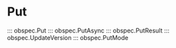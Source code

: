 # Put

::: obspec.Put
::: obspec.PutAsync
::: obspec.PutResult
::: obspec.UpdateVersion
::: obspec.PutMode
